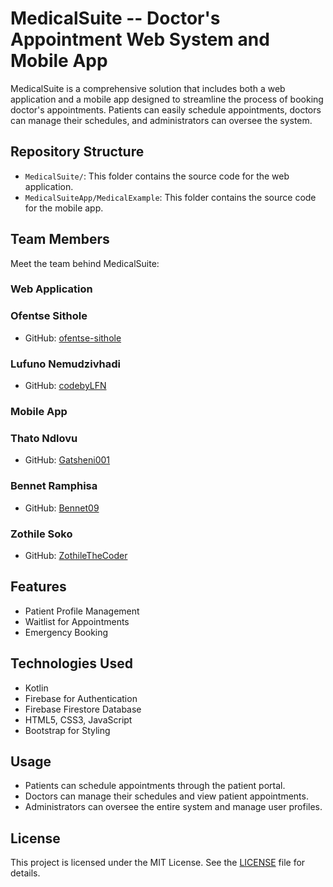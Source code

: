 # MedicalSuite -- Doctor's Appointment Web System and Mobile App

MedicalSuite is a comprehensive solution that includes both a web application and a mobile app designed to streamline the process of booking doctor's appointments. Patients can easily schedule appointments, doctors can manage their schedules, and administrators can oversee the system.

## Repository Structure

- `MedicalSuite/`: This folder contains the source code for the web application.
- `MedicalSuiteApp/MedicalExample`: This folder contains the source code for the mobile app.

## Team Members

Meet the team behind MedicalSuite:

### Web Application

### Ofentse Sithole
- GitHub: [ofentse-sithole](https://github.com/ofentse-sithole)

### Lufuno Nemudzivhadi
- GitHub: [codebyLFN](https://github.com/codebyLFN)

### Mobile App

### Thato Ndlovu
- GitHub: [Gatsheni001](https://github.com/Gatsheni001)

### Bennet Ramphisa
- GitHub: [Bennet09](https://github.com/Bennet09)

### Zothile Soko
- GitHub: [ZothileTheCoder](https://github.com/ZothileTheCoder)


## Features

- Patient Profile Management
- Waitlist for Appointments
- Emergency Booking

## Technologies Used

- Kotlin
- Firebase for Authentication
- Firebase Firestore Database
- HTML5, CSS3, JavaScript
- Bootstrap for Styling

## Usage

- Patients can schedule appointments through the patient portal.
- Doctors can manage their schedules and view patient appointments.
- Administrators can oversee the entire system and manage user profiles.

 ## License

This project is licensed under the MIT License. See the [LICENSE](LICENSE) file for details.

 

